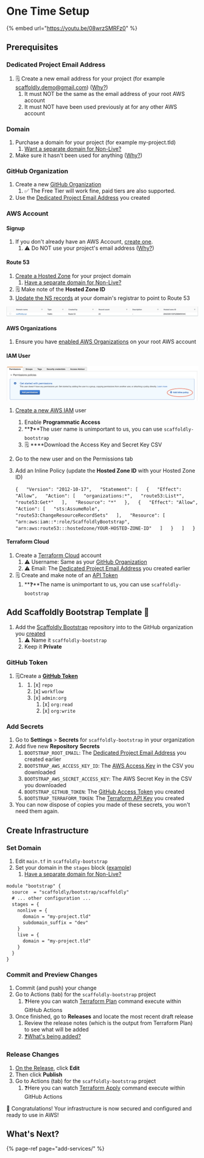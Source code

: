 # One Time Setup

{% embed url="https://youtu.be/08wrzSMRFz0" %}

## Prerequisites

### Dedicated Project Email Address

1. 🗒️ Create a new email address for your project \(for example scaffoldly.demo@gmail.com\) \([Why?](../faqs.md#why-do-i-need-a-dedicated-email-for-my-project)\)
   1. It must NOT be the same as the email address of your root AWS account
   2. It must NOT have been used previously at for any other AWS account

### Domain

1. Purchase a domain for your project \(for example my-project.tld\)
   1. [Want a separate domain for Non-Live?](../infrastructure-1/alternate-domain-for-non-live.md)
2. Make sure it hasn't been used for anything \([Why?](../infrastructure-1/using-an-existing-domain.md)\)

### GitHub Organization

1. Create a new [GitHub Organization](https://github.com/account/organizations/new)
   1. ✅ The Free Tier will work fine, paid tiers are also supported.
2. Use the [Dedicated Project Email Address](one-time-setup.md#dedicated-email) you created

### AWS Account

#### Signup

1. If you don't already have an AWS Account, [create one](https://aws.amazon.com).
   1. ⚠️ Do NOT use your project's email address \([Why?](../faqs.md#why-do-i-need-a-dedicated-email-for-my-project)\)

#### Route 53

1. [Create a Hosted Zone](https://docs.aws.amazon.com/Route53/latest/DeveloperGuide/CreatingHostedZone.html) for your project domain
   1. [Have a separate domain for Non-Live?](../infrastructure-1/alternate-domain-for-non-live.md)
2. 🗒️ Make note of the **Hosted Zone ID**
3. [Update the NS records](https://docs.aws.amazon.com/Route53/latest/DeveloperGuide/MigratingDNS.html) at your domain's registrar to point to Route 53

![](../.gitbook/assets/screen-shot-2021-06-23-at-9.29.39-am.png)

#### **AWS Organizations**

1. Ensure you have [enabled AWS Organizations](https://aws.amazon.com/premiumsupport/knowledge-center/get-started-organizations/) on your root AWS account

#### IAM User

![](../.gitbook/assets/screen-shot-2021-06-23-at-10.31.03-am%20%281%29.png)

1. [Create a new AWS IAM](https://docs.aws.amazon.com/IAM/latest/UserGuide/id_users_create.html#id_users_create_console) user
   1. Enable **Programmatic Access**
   2. **❓**The user name is unimportant to us, you can use `scaffoldly-bootstrap`  
   3. 🗒️ ****Download the Access Key and Secret Key CSV
2. Go to the new user and on the Permissions tab
3. Add an Inline Policy \(update the **Hosted Zone ID** with your Hosted Zone ID\)

   `{  
     "Version": "2012-10-17",  
     "Statement": [  
       {  
         "Effect": "Allow",  
         "Action": [  
           "organizations:*",  
           "route53:List*",  
           "route53:Get*"  
         ],  
         "Resource": "*"  
       },  
       {  
         "Effect": "Allow",  
         "Action": [  
           "sts:AssumeRole",  
           "route53:ChangeResourceRecordSets"  
         ],  
         "Resource": [  
           "arn:aws:iam::*:role/ScaffoldlyBootstrap",  
           "arn:aws:route53:::hostedzone/YOUR-HOSTED-ZONE-ID"  
         ]  
       }  
     ]  
   }`

#### Terraform Cloud

1. Create a [Terraform Cloud](https://app.terraform.io/signup/account) account
   1. ⚠️ Username: Same as your [GitHub Organization](one-time-setup.md#github-organization)
   2. ⚠️ Email: The [Dedicated Project Email Address](one-time-setup.md#dedicated-project-email-address) you created earlier
2. 🗒️ Create and make note of an [API Token](https://app.terraform.io/app/settings/tokens)
   1. **❓**The name is unimportant to us, you can use `scaffoldly-bootstrap` 

## Add Scaffoldly Bootstrap Template 🙌 

1. Add the [Scaffoldly Bootstrap](https://github.com/scaffoldly/bootstrap-template/generate) repository into to the GitHub organization you [created](../getting-started/prerequisites.md)
   1. ⚠️ Name it `scaffoldly-bootstrap`
   2. Keep it **Private**

### GitHub Token

1. 🗒Create a [**GitHub Token**](https://github.com/settings/tokens/new)
   1. 1. [x] `repo`
      2. [x] `workflow`
      3. [x] `admin:org`
         1. [x] `org:read`
         2. [x] `org:write`

### **Add Secrets**

1. Go to **Settings** &gt; **Secrets** for `scaffoldly-bootstrap` in your organization
2. Add five new **Repository** **Secrets**
   1. `BOOTSTRAP_ROOT_EMAIL`: The [Dedicated Project Email Address](one-time-setup.md#dedicated-project-email-address) you created earlier
   2. `BOOTSTRAP_AWS_ACCESS_KEY_ID`: The [AWS Access Key](one-time-setup.md#iam-user) in the CSV you downloaded
   3. `BOOTSTRAP_AWS_SECRET_ACCESS_KEY`: The AWS Secret Key in the CSV you downloaded
   4. `BOOTSTRAP_GITHUB_TOKEN`: The [GitHub Access Token](one-time-setup.md#github-token) you created
   5. `BOOTSTRAP_TERRAFORM_TOKEN`: The [Terraform API Key](one-time-setup.md#terraform-cloud) you created
3. You can now dispose of copies you made of these secrets, you won't need them again.

## Create Infrastructure

### Set Domain

1. Edit `main.tf` in `scaffoldly-bootstrap`
2. Set your domain in the `stages` block \([example](https://github.com/scaffoldly-demo/scaffoldly-bootstrap/blob/76206b8a41af9e2a58c0eba3c987f3f65ab46ea3/main.tf#L20-L28)\)
   1. [Have a separate domain for Non-Live?](../infrastructure-1/alternate-domain-for-non-live.md)

```text
module "bootstrap" {
  source  = "scaffoldly/bootstrap/scaffoldly"
  # ... other configuration ...
  stages = {
    nonlive = {
      domain = "my-project.tld"
      subdomain_suffix = "dev"
    }
    live = {
      domain = "my-project.tld"
    }
  }
}
```

### Commit and Preview Changes

1. Commit \(and push\) your change
2. Go to Actions \(tab\) for the `scaffoldly-bootstrap` project
   1. ❓Here you can watch [Terraform Plan](https://www.terraform.io/docs/cli/commands/plan.html) command execute within GitHub Actions
3. Once finished, go to **Releases** and locate the most recent draft release
   1. Review the release notes \(which is the output from Terraform Plan\) to see what will be added
   2. [❓What's being added?](https://github.com/scaffoldly/terraform-scaffoldly-bootstrap/blob/main/README.md)

### Release Changes

1. [On the Release](one-time-setup.md#commit-and-preview-changes), click **Edit**
2. Then click **Publish**
3. Go to Actions \(tab\) for the `scaffoldly-bootstrap` project
   1. ❓Here you can watch [Terraform Apply](https://www.terraform.io/docs/cli/commands/apply.html) command execute within GitHub Actions



👏 Congratulations! Your infrastructure is now secured and configured and ready to use in AWS!

## What's Next?

{% page-ref page="add-services/" %}






